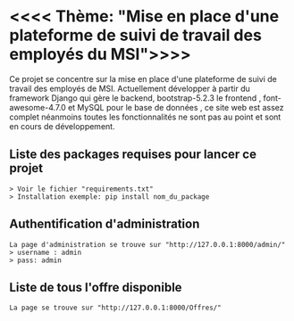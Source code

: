 # <<<< Thème: "Mise en place d'une plateforme de suivi de travail des employés du MSI">>>>
<!-- --------------------- -->
Ce projet se concentre sur la mise en place d'une plateforme de suivi de travail des employés de MSI. Actuellement développer à partir du framework  Django qui gère le backend, bootstrap-5.2.3 le frontend , font-awesome-4.7.0 et MySQL pour le base de données , ce site web est assez complet néanmoins toutes les fonctionnalités ne sont pas au point et sont en cours de développement.

<!-- --------------------- -->
##  Liste des packages requises pour lancer ce projet
    > Voir le fichier "requirements.txt"
    > Installation exemple: pip install nom_du_package

## Authentification d'administration
    La page d'administration se trouve sur "http://127.0.0.1:8000/admin/"
    > username : admin
    > pass: admin

## Liste de tous l'offre disponible
    La page se trouve sur "http://127.0.0.1:8000/Offres/"
